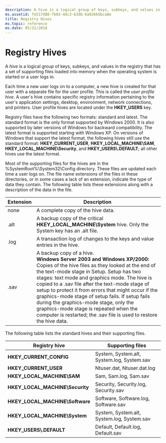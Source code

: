 ```yaml
---
description: A hive is a logical group of keys, subkeys, and values in the registry that has a set of supporting files containing backups of its data.
ms.assetid: fe517d88-7b03-4dc3-b3db-6a92665bca8e
title: Registry Hives
ms.topic: reference
ms.date: 05/31/2018
---
```


# Registry Hives

A *hive* is a logical group of keys, subkeys, and values in the registry that has a set of supporting files loaded into memory when the operating system is started or a user logs in.

Each time a new user logs on to a computer, a new hive is created for that user with a separate file for the user profile. This is called the *user profile hive*. A user's hive contains specific registry information pertaining to the user's application settings, desktop, environment, network connections, and printers. User profile hives are located under the **HKEY\_USERS** key.

Registry files have the following two formats: standard and latest. The standard format is the only format supported by Windows 2000. It is also supported by later versions of Windows for backward compatibility. The latest format is supported starting with Windows XP. On versions of Windows that support the latest format, the following hives still use the standard format: **HKEY\_CURRENT\_USER**, **HKEY\_LOCAL\_MACHINE\\SAM**, **HKEY\_LOCAL\_MACHINE\\Security**, and **HKEY\_USERS\\.DEFAULT**; all other hives use the latest format.

Most of the supporting files for the hives are in the %SystemRoot%\\System32\\Config directory. These files are updated each time a user logs on. The file name extensions of the files in these directories, or in some cases a lack of an extension, indicate the type of data they contain. The following table lists these extensions along with a description of the data in the file.



| Extension       | Description                                                                                                                                                                                                                                                                                                                                                                                                                                                                                                                                                           |
|-----------------|-----------------------------------------------------------------------------------------------------------------------------------------------------------------------------------------------------------------------------------------------------------------------------------------------------------------------------------------------------------------------------------------------------------------------------------------------------------------------------------------------------------------------------------------------------------------------|
| none<br/> | A complete copy of the hive data.<br/>                                                                                                                                                                                                                                                                                                                                                                                                                                                                                                                          |
| .alt<br/> | A backup copy of the critical **HKEY\_LOCAL\_MACHINE\\System** hive. Only the System key has an .alt file.<br/>                                                                                                                                                                                                                                                                                                                                                                                                                                                 |
| .log<br/> | A transaction log of changes to the keys and value entries in the hive.<br/>                                                                                                                                                                                                                                                                                                                                                                                                                                                                                    |
| .sav<br/> | A backup copy of a hive.<br/> **Windows Server 2003 and Windows XP/2000:** Copies of the hive files as they looked at the end of the text-mode stage in Setup. Setup has two stages: text mode and graphics mode. The hive is copied to a .sav file after the text-mode stage of setup to protect it from errors that might occur if the graphics-mode stage of setup fails. If setup fails during the graphics-mode stage, only the graphics-mode stage is repeated when the computer is restarted; the .sav file is used to restore the hive data.<br/> |



 

The following table lists the standard hives and their supporting files.



| Registry hive                      | Supporting files                           |
|------------------------------------|--------------------------------------------|
| **HKEY\_CURRENT\_CONFIG**          | System, System.alt, System.log, System.sav |
| **HKEY\_CURRENT\_USER**            | Ntuser.dat, Ntuser.dat.log                 |
| **HKEY\_LOCAL\_MACHINE\\SAM**      | Sam, Sam.log, Sam.sav                      |
| **HKEY\_LOCAL\_MACHINE\\Security** | Security, Security.log, Security.sav       |
| **HKEY\_LOCAL\_MACHINE\\Software** | Software, Software.log, Software.sav       |
| **HKEY\_LOCAL\_MACHINE\\System**   | System, System.alt, System.log, System.sav |
| **HKEY\_USERS\\.DEFAULT**          | Default, Default.log, Default.sav          |



 

 

 




